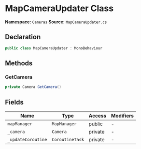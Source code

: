 # MapCameraUpdater Class

**Namespace:** `Cameras`
**Source:** `MapCameraUpdater.cs`

## Declaration

```csharp
public class MapCameraUpdater : MonoBehaviour
```

## Methods

### GetCamera

```csharp
private Camera GetCamera()
```

## Fields

| Name | Type | Access | Modifiers |
|------|------|--------|-----------|
| `mapManager` | `MapManager` | public | - |
| `_camera` | `Camera` | private | - |
| `_updateCoroutine` | `CoroutineTask` | private | - |

